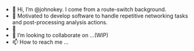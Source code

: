- 👋 Hi, I’m @johnokey. I come from a route-switch background.
- 👀 Motivated to develop software to handle repetitive networking tasks and post-processing analysis actions.
- 🌱 
- 💞️ I’m looking to collaborate on ...(WIP)
- 📫 How to reach me ...

<!---
johnokey/johnokey is a ✨ special ✨ repository because its `README.md` (this file) appears on your GitHub profile.
You can click the Preview link to take a look at your changes.
--->
